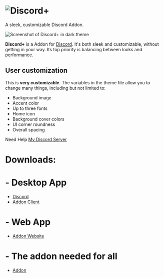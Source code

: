 # ![Discord+](https://github.com/PlusInsta/discord-plus/blob/master/assets/wordmark_white.svg)
A sleek, customizable Discord Addon.

![Screenshot of Discord+ in dark theme](https://cdn.discordapp.com/attachments/560369937084973067/852549506298150922/unknown.png)

**Discord+** is a Addon for [Discord](https://discord.com/). It's both sleek and customizable, without getting in your way. Its top priority is balancing between looks and performance.

## User customization
This is **very customizable**.
The variables in the theme file allow you to change many things, including but not limited to:
* Background image
* Accent color
* Up to three fonts
* Home icon
* Background cover colors
* UI corner roundness
* Overall spacing

Need Help [My Discord Server](https://discord.gg/4fjty9XGVv)

# Downloads: 
# - Desktop App
- [Discord](https://discord.com/api/downloads/distributions/app/installers/latest?channel=stable&platform=win&arch=x86)
- [Addon Client](https://github.com/Vencord/Installer/releases/latest/download/VencordInstaller.exe)
# - Web App
- [Addon Website](https://chrome.google.com/webstore/detail/vencord-web/cbghhgpcnddeihccjmnadmkaejncjndb)
# - The addon needed for all
- [Addon](https://github.com/Enderkries2011/private-stuff/releases/download/Discord%2B/Discord+.json)

